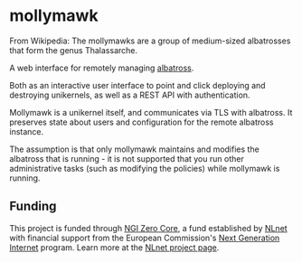 # mollymawk

From Wikipedia: The mollymawks are a group of medium-sized albatrosses that form the genus Thalassarche.

A web interface for remotely managing [albatross](https://github.com/robur-coop/albatross).

Both as an interactive user interface to point and click deploying and destroying unikernels, as well as a REST API with authentication.

Mollymawk is a unikernel itself, and communicates via TLS with albatross. It preserves state about users and configuration for the remote albatross instance.

The assumption is that only mollymawk maintains and modifies the albatross that is running - it is not supported that you run other administrative tasks (such as modifying the policies) while mollymawk is running.

## Funding

This project is funded through [NGI Zero Core](https://nlnet.nl/core), a fund established by [NLnet](https://nlnet.nl) with financial support from the European Commission's [Next Generation Internet](https://ngi.eu) program. Learn more at the [NLnet project page](https://nlnet.nl/project/Mollymawk).

